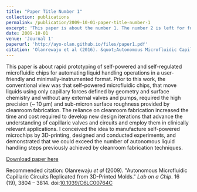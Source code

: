 ```yaml
---
title: "Paper Title Number 1"
collection: publications
permalink: /publication/2009-10-01-paper-title-number-1
excerpt: 'This paper is about the number 1. The number 2 is left for future work.'
date: 2009-10-01
venue: 'Journal 1'
paperurl: 'http://ayo-olan.github.io/files/paper1.pdf'
citation: 'Olanrewaju et al (2016). &quot;Autonomous Microfluidic Capillaric Circuits Replicated from 3D-Printed Molds.&quot; <i>Lab on a Chip</i>. 16 (19), 3804 – 3814.'
---
```

This paper is about rapid prototyping of self-powered and self-regulated microfluidic chips for automating liquid handling operations in a user-friendly and minimally-instrumented format. Prior to this work, the conventional view was that self-powered microfluidic chips, that move liquids using only capillary forces defined by geometry and surface chemistry and without any external valves and pumps, required the high precision (~ 10 μm) and sub-micron surface roughness provided by cleanroom fabrication. The reliance on cleanroom fabrication increased the time and cost required to develop new design iterations that advance the understanding of capillaric valves and circuits and employ them in clinically relevant applications. I conceived the idea to manufacture self-powered microchips by 3D-printing, designed and conducted experiments, and demonstrated that we could exceed the number of autonomous liquid handling steps previously achieved by cleanroom fabrication techniques. 

[Download paper here](https://github.com/ayo-olan/ayo-olan.github.io/blob/master/files/Olanrewaju%20et%20al.%20-%202016%20-%20Autonomous%20microfluidic%20capillaric%20circuits%20replic.pdf)

Recommended citation: Olanrewaju <i>et al</i> (2009). "Autonomous Microfluidic Capillaric Circuits Replicated from 3D-Printed Molds." <i>Lab on a Chip</i>. 16 (19), 3804 – 3814. doi:[10.1039/C6LC00764C](https://doi.org/10.1039/C6LC00764C)

